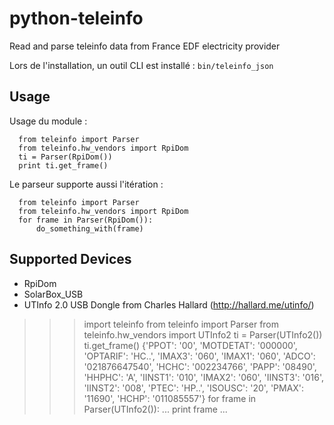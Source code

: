 # python-teleinfo
Read and parse teleinfo data from France EDF electricity provider

Lors de l'installation, un outil CLI est installé : `bin/teleinfo_json`

## Usage

Usage du module :

```
  from teleinfo import Parser
  from teleinfo.hw_vendors import RpiDom
  ti = Parser(RpiDom())
  print ti.get_frame()
```

Le parseur supporte aussi l'itération :

```
  from teleinfo import Parser
  from teleinfo.hw_vendors import RpiDom
  for frame in Parser(RpiDom()):
      do_something_with(frame)
```

## Supported Devices

* RpiDom
* SolarBox_USB
* UTInfo 2.0 USB Dongle from Charles Hallard (http://hallard.me/utinfo/)


>>> import teleinfo
>>> from teleinfo import Parser
>>> from teleinfo.hw_vendors import UTInfo2
>>> ti = Parser(UTInfo2())
>>> ti.get_frame()
{'PPOT': '00', 'MOTDETAT': '000000', 'OPTARIF': 'HC..', 'IMAX3': '060', 'IMAX1': '060', 'ADCO': '021876647540', 'HCHC': '002234766', 'PAPP': '08490', 'HHPHC': 'A', 'IINST1': '010', 'IMAX2': '060', 'IINST3': '016', 'IINST2': '008', 'PTEC': 'HP..', 'ISOUSC': '20', 'PMAX': '11690', 'HCHP': '011085557'}
>>> for frame in Parser(UTInfo2()):
...     print frame
...

